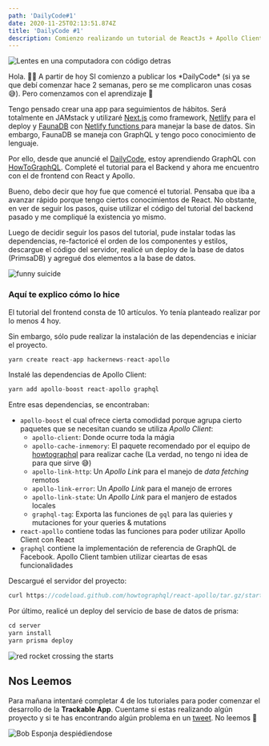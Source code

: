 ```yaml
---
path: 'DailyCode#1'
date: 2020-11-25T02:13:51.874Z
title: 'DailyCode #1'
description: Comienzo realizando un tutorial de ReactJs + Apollo Client
---
```

![Lentes en una computadora con código detras](/assets/welcome-blog.jpeg)

Hola. 👋🏼 A partir de hoy SI comienzo a publicar los \*DailyCode\* (si ya se que debí comenzar hace 2 semanas, pero se me complicaron unas cosas 😅). Pero comenzamos con el aprendizaje 🚀

Tengo pensado crear una app para seguimientos de hábitos. Será totalmente en JAMstack y utilizaré [Next.js](nextjs.org/) como framework, [Netlify](https://www.netlify.com) para el deploy y [FaunaDB](fauna.com) con [Netlify functions ](https://www.netlify.com/products/functions/)para manejar la base de datos. Sin embargo, FaunaDB se maneja con GraphQL y tengo poco conocimiento de lenguaje.

Por ello, desde que anuncié el [DailyCode](https://juansifontez.netlify.app/blog/dailycode/#0), estoy aprendiendo GraphQL con [HowToGraphQL](http://howtographql.com). Completé el tutorial para el Backend y ahora me encuentro con el de frontend con React y Apollo.

Bueno, debo decir que hoy fue que comencé el tutorial. Pensaba que iba a avanzar rápido porque tengo ciertos conocimientos de React. No obstante, en ver de seguir los pasos, quise utilizar el código del tutorial del backend pasado y me compliqué la existencia yo mismo.

Luego de decidir seguir los pasos del tutorial, pude instalar todas las dependencias, re-factoricé el orden de los componentes y estilos, descargue el código del servidor, realicé un deploy de la base de datos (PrimsaDB) y agregué dos elementos a la base de datos.

![funny suicide](/assets/suicide.gif)

### Aquí te explico cómo lo hice

El tutorial del frontend consta de 10 artículos. Yo tenía planteado realizar por lo menos 4 hoy.

Sin embargo, sólo pude realizar la instalación de las dependencias e iniciar el proyecto.

```jsx
yarn create react-app hackernews-react-apollo
```

Instalé las dependencias de Apollo Client:

```jsx
yarn add apollo-boost react-apollo graphql
```

Entre esas dependencias, se encontraban:

* `apollo-boost` el cual ofrece cierta comodidad porque agrupa cierto paquetes que se necesitan cuando se utiliza _Apollo Client_:
  * `apollo-client`: Donde ocurre toda la mágia
  * `apollo-cache-inmemory`: El paquete recomendado por el equipo de [howtographql](http://howtographql.com) para realizar cache (La verdad, no tengo ni idea de para que sirve 😅)
  * `apollo-link-http`: Un _Apollo Link_ para el manejo de _data fetching_ remotos
  * `apollo-link-error`: Un _Apollo Link_ para el manejo de errores
  * `apollo-link-state`: Un _Apollo Link_ para el manjero de estados locales
  * `graphql-tag`: Exporta las funciones de `gql` para las quieries y mutaciones for your queries & mutations
* `react-apollo` contiene todas las funciones para poder utilizar Apollo Client con React
* `graphql` contiene la implementación de referencia de GraphQL de Facebook. Apollo Client tambien utilizar cieartas de esas funcionalidades

Descargué el servidor del proyecto:

```jsx
curl https://codeload.github.com/howtographql/react-apollo/tar.gz/starter | tar -xz --strip=1 react-apollo-starter/server
```

Por último, realicé un deploy del servicio de base de datos de prisma:

```jsx
cd server
yarn install
yarn prisma deploy
```

![red rocket crossing the starts](/assets/rocket.gif)

## Nos Leemos

Para mañana intentaré completar 4 de los tutoriales para poder comenzar el desarrollo de la **Trackable App**. Cuentame si estas realizando algún proyecto y si te has encontrando algún problema en un [tweet](https://twitter.com/jsifontez_). No leemos 👋

![Bob Esponja despiédiendose](/assets/cya.gif)
